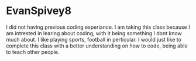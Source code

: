 # EvanSpivey8
I did not having previous coding experiance.
I am taking this class because I am intrested in learing about coding, with it being something I dont know much about.
I like playing sports, football in perticular.
I would just like to complete this class with a better understanding on how to code, being able to teach other people.
